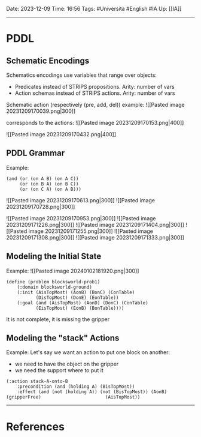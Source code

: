 Date: 2023-12-09
Time: 16:56
Tags: #Università #English #IA 
Up: [[IA]]

---
# PDDL

## Schematic Encodings

Schematics encodings use variables that range over objects:
- Predicates instead of STRIPS propositions. Arity: number of vars
- Action schemas instead of STRIPS actions. Arity: number of vars

Schematic action (respectively (pre, add, del)) example:
![[Pasted image 20231209170039.png|300]]

corresponds to the actions:
![[Pasted image 20231209170153.png|400]]

![[Pasted image 20231209170432.png|400]]

## PDDL Grammar

Example:
``` PDDL
(and (or (on A B) (on A C)) 
	 (or (on B A) (on B C)) 
	 (or (on C A) (on A B)))
```

![[Pasted image 20231209170613.png|300]] ![[Pasted image 20231209170728.png|300]]

![[Pasted image 20231209170953.png|300]] ![[Pasted image 20231209171226.png|300]]
![[Pasted image 20231209171404.png|300]] ![[Pasted image 20231209171255.png|300]] ![[Pasted image 20231209171308.png|300]] ![[Pasted image 20231209171333.png|300]] 

## Modeling the Initial State

Example:
![[Pasted image 20240102181920.png|300]]

``` PDDL
(define (problem blocksworld-prob1)
	(:domain blocksworld-ground)
	(:init (AisTopMost) (AonB) (BonC) (ConTable)
		   (DisTopMost) (DonE) (EonTable))
	(:goal (and (AisTopMost) (AonD) (DonC) (ConTable)
		   (EisTopMost) (EonB) (BonTable))))
```

It is not complete, it is missing the gripper

## Modeling the "stack" Actions

Example:
Let's say we want an action to put one block on another:
- we need to have the object on the gripper
- we need the support where to put it

``` PDDL
(:action stack-A-onto-B
	:precondition (and (holding A) (BisTopMost))
	:effect (and (not (holding A)) (not (BisTopMost)) (AonB) (gripperFree)                        (AisTopMost))
```

---
# References
